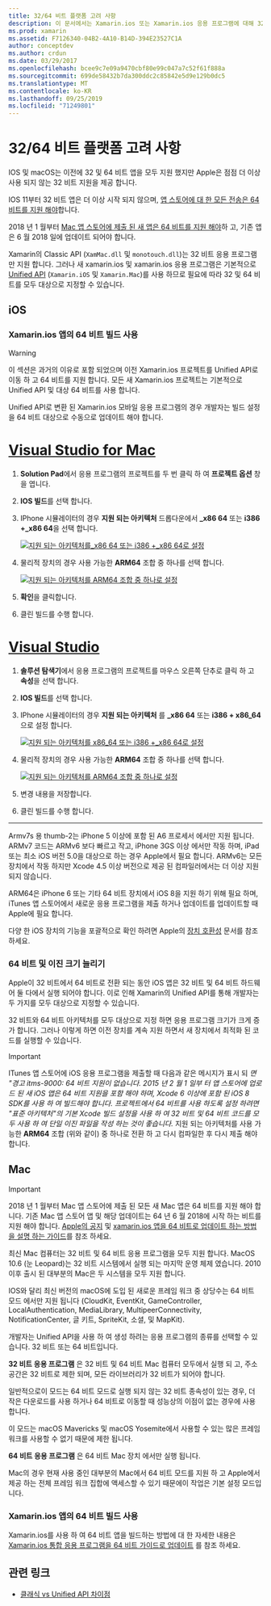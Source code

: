 ```yaml
---
title: 32/64 비트 플랫폼 고려 사항
description: 이 문서에서는 Xamarin.ios 또는 Xamarin.ios 응용 프로그램에 대해 32 비트 및 64 비트 아키텍처를 대상으로 지정 하는 경우 염두에 두어야 할 다양 한 고려 사항을 설명 합니다.
ms.prod: xamarin
ms.assetid: F7126340-04B2-4A10-B14D-394E23527C1A
author: conceptdev
ms.author: crdun
ms.date: 03/29/2017
ms.openlocfilehash: bcee9c7e09a9470cbf80e99c047a7c52f61f888a
ms.sourcegitcommit: 699de58432b7da300ddc2c85842e5d9e129b0dc5
ms.translationtype: MT
ms.contentlocale: ko-KR
ms.lasthandoff: 09/25/2019
ms.locfileid: "71249801"
---
```

# <a name="3264-bit-platform-considerations"></a>32/64 비트 플랫폼 고려 사항

IOS 및 macOS는 이전에 32 및 64 비트 앱을 모두 지원 했지만 Apple은 점점 더 이상 사용 되지 않는 32 비트 지원을 제공 합니다.

IOS 11부터 32 비트 앱은 더 이상 시작 되지 않으며, [앱 스토어에 대 한 모든 전송은 64 비트를 지원 해야](https://developer.apple.com/news/?id=06282017b)합니다.

2018 년 1 월부터 [Mac 앱 스토어에 제출 된 새 앱은 64 비트를 지원 해야](https://developer.apple.com/news/?id=06282017a)하 고, 기존 앱은 6 월 2018 일에 업데이트 되어야 합니다.

Xamarin의 Classic API (`XamMac.dll` 및 `monotouch.dll`)는 32 비트 응용 프로그램만 지원 합니다. 그러나 새 xamarin.ios 및 xamarin.ios 응용 프로그램은 기본적으로 [Unified API](~/cross-platform/macios/unified/index.md) (`Xamarin.iOS` 및 `Xamarin.Mac`)를 사용 하므로 필요에 따라 32 및 64 비트를 모두 대상으로 지정할 수 있습니다.

## <a name="ios"></a>iOS

<a name="enable-64" />

### <a name="enabling-64-bit-builds-of-xamarinios-apps"></a>Xamarin.ios 앱의 64 비트 빌드 사용

> [!WARNING]
> 이 섹션은 과거의 이유로 포함 되었으며 이전 Xamarin.ios 프로젝트를 Unified API로 이동 하 고 64 비트를 지원 합니다. 모든 새 Xamarin.ios 프로젝트는 기본적으로 Unified API 및 대상 64 비트를 사용 합니다.

Unified API로 변환 된 Xamarin.ios 모바일 응용 프로그램의 경우 개발자는 빌드 설정을 64 비트 대상으로 수동으로 업데이트 해야 합니다.

<!-- markdownlint-disable MD001 -->

# <a name="visual-studio-for-mactabmacos"></a>[Visual Studio for Mac](#tab/macos)

1. **Solution Pad**에서 응용 프로그램의 프로젝트를 두 번 클릭 하 여 **프로젝트 옵션** 창을 엽니다.
2. **IOS 빌드**를 선택 합니다.
3. IPhone 시뮬레이터의 경우 **지원 되는 아키텍처** 드롭다운에서 **\_x86 64** 또는 **i386 +\_x86 64**을 선택 합니다.

   [![지원 되는 아키텍처를\_x86 64 또는 i386 +\_x86 64로 설정](Images/Image01.png "Setting Supported architectures to x86\_64 or i386 + x86\_64")](Images/Image01-large.png#lightbox) 

4. 물리적 장치의 경우 사용 가능한 **ARM64** 조합 중 하나를 선택 합니다.

   [![지원 되는 아키텍처를 ARM64 조합 중 하나로 설정](Images/Image02.png "지원 되는 아키텍처를 ARM64 조합 중 하나로 설정")](Images/Image02-large.png#lightbox)

5. **확인**을 클릭합니다.
6. 클린 빌드를 수행 합니다.

# <a name="visual-studiotabwindows"></a>[Visual Studio](#tab/windows)

1. **솔루션 탐색기**에서 응용 프로그램의 프로젝트를 마우스 오른쪽 단추로 클릭 하 고 **속성**을 선택 합니다.
2. **IOS 빌드**를 선택 합니다.
3. IPhone 시뮬레이터의 경우 **지원 되는 아키텍처** 를 **\_x86 64** 또는 **i386 + x86\_64**으로 설정 합니다. 

   [![지원 되는 아키텍처를 x86_64 또는 i386 +\_x86 64로 설정](Images/VS02.png "Setting Supported architectures to x86_64 or i386 + x86\_64")](Images/VS02-large.png#lightbox)

4. 물리적 장치의 경우 사용 가능한 **ARM64** 조합 중 하나를 선택 합니다.
    
   [![지원 되는 아키텍처를 ARM64 조합 중 하나로 설정](Images/VS01.png "지원 되는 아키텍처를 ARM64 조합 중 하나로 설정")](Images/VS01-large.png#lightbox)

5. 변경 내용을 저장합니다.
6. 클린 빌드를 수행 합니다.

-----

Armv7s 용 thumb-2는 iPhone 5 이상에 포함 된 A6 프로세서 에서만 지원 됩니다. ARMv7 코드는 ARMv6 보다 빠르고 작고, iPhone 3GS 이상 에서만 작동 하며, iPad 또는 최소 iOS 버전 5.0을 대상으로 하는 경우 Apple에서 필요 합니다. ARMv6는 모든 장치에서 작동 하지만 Xcode 4.5 이상 버전으로 제공 된 컴파일러에서는 더 이상 지원 되지 않습니다. 

ARM64은 iPhone 6 또는 기타 64 비트 장치에서 iOS 8을 지원 하기 위해 필요 하며, iTunes 앱 스토어에서 새로운 응용 프로그램을 제출 하거나 업데이트를 업데이트할 때 Apple에 필요 합니다.

다양 한 iOS 장치의 기능을 포괄적으로 확인 하려면 Apple의 [장치 호환성](https://developer.apple.com/library/content/documentation/DeviceInformation/Reference/iOSDeviceCompatibility/DeviceCompatibilityMatrix/DeviceCompatibilityMatrix.html) 문서를 참조 하세요.

### <a name="64-bit-and-binary-size-increases"></a>64 비트 및 이진 크기 늘리기

Apple이 32 비트에서 64 비트로 전환 되는 동안 iOS 앱은 32 비트 및 64 비트 하드웨어 둘 다에서 실행 되어야 합니다. 이로 인해 Xamarin의 Unified API를 통해 개발자는 두 가지를 모두 대상으로 지정할 수 있습니다.

32 비트와 64 비트 아키텍처를 모두 대상으로 지정 하면 응용 프로그램 크기가 크게 증가 합니다. 그러나 이렇게 하면 이전 장치를 계속 지원 하면서 새 장치에서 최적화 된 코드를 실행할 수 있습니다.

> [!IMPORTANT]
> ITunes 앱 스토어에 iOS 응용 프로그램을 제출할 때 다음과 같은 메시지가 표시 되 _면 "경고 itms-9000: 64 비트 지원이 없습니다. 2015 년 2 월 1 일부 터 앱 스토어에 업로드 된 새 iOS 앱은 64 비트 지원을 포함 해야 하며, Xcode 6 이상에 포함 된 iOS 8 SDK를 사용 하 여 빌드해야 합니다. 프로젝트에서 64 비트를 사용 하도록 설정 하려면 "표준 아키텍처"의 기본 Xcode 빌드 설정을 사용 하 여 32 비트 및 64 비트 코드를 모두 사용 하 여 단일 이진 파일을 작성 하는 것이 좋습니다._ 지원 되는 아키텍처를 사용 가능한 **ARM64** 조합 (위와 같이) 중 하나로 전환 하 고 다시 컴파일한 후 다시 제출 해야 합니다.

## <a name="mac"></a>Mac

> [!IMPORTANT]
> 2018 년 1 월부터 Mac 앱 스토어에 제출 된 모든 새 Mac 앱은 64 비트를 지원 해야 합니다. 기존 Mac 앱 스토어 앱 및 해당 업데이트는 64 년 6 월 2018에 시작 하는 비트를 지원 해야 합니다. [Apple의 공지](https://developer.apple.com/news/?id=06282017a) 및 [xamarin.ios 앱을 64 비트로 업데이트 하는 방법을 설명 하는 가이드](~/cross-platform/macios/32-and-64/mac-64-bit.md)를 참조 하세요.

최신 Mac 컴퓨터는 32 비트 및 64 비트 응용 프로그램을 모두 지원 합니다.   MacOS 10.6 (눈 Leopard)는 32 비트 시스템에서 실행 되는 마지막 운영 체제 였습니다.   2010 이후 출시 된 대부분의 Mac은 두 시스템을 모두 지원 합니다.

IOS와 달리 최신 버전의 macOS에 도입 된 새로운 프레임 워크 중 상당수는 64 비트 모드 에서만 지원 됩니다 (CloudKit, EventKit, GameController, LocalAuthentication, MediaLibrary, MultipeerConnectivity, NotificationCenter, 글 키트, SpriteKit, 소셜, 및 MapKit).

개발자는 Unified API을 사용 하 여 생성 하려는 응용 프로그램의 종류를 선택할 수 있습니다. 32 비트 또는 64 비트입니다.

**32 비트 응용 프로그램** 은 32 비트 및 64 비트 Mac 컴퓨터 모두에서 실행 되 고, 주소 공간은 32 비트로 제한 되며, 모든 라이브러리가 32 비트가 되어야 합니다.

일반적으로이 모드는 64 비트 모드로 실행 되지 않는 32 비트 종속성이 있는 경우, 더 작은 다운로드를 사용 하거나 64 비트로 이동할 때 성능상의 이점이 없는 경우에 사용 합니다.

이 모드는 macOS Mavericks 및 macOS Yosemite에서 사용할 수 있는 많은 프레임 워크를 사용할 수 없기 때문에 제한 됩니다.

**64 비트 응용 프로그램** 은 64 비트 Mac 장치 에서만 실행 됩니다.

Mac의 경우 현재 사용 중인 대부분의 Mac에서 64 비트 모드를 지원 하 고 Apple에서 제공 하는 전체 프레임 워크 집합에 액세스할 수 있기 때문에이 작업은 기본 설정 모드입니다.

### <a name="enabling-64-bit-builds-of-xamarinmac-apps"></a>Xamarin.ios 앱의 64 비트 빌드 사용

Xamarin.ios를 사용 하 여 64 비트 앱을 빌드하는 방법에 대 한 자세한 내용은 [Xamarin.ios 통합 응용 프로그램을 64 비트 가이드로 업데이트](~/cross-platform/macios/32-and-64/mac-64-bit.md) 를 참조 하세요.

## <a name="related-links"></a>관련 링크

- [클래식 vs Unified API 차이점](https://github.com/xamarin/release-notes-archive/blob/master/release-notes/ios/api_changes/classic-vs-unified-8.6.0/index.md)
